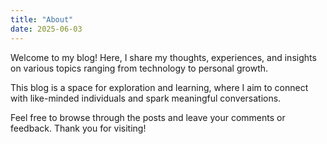 ```yaml
---
title: "About"
date: 2025-06-03
---
```


Welcome to my blog! Here, I share my thoughts, experiences, and insights on various topics ranging from technology to personal growth. 

This blog is a space for exploration and learning, where I aim to connect with like-minded individuals and spark meaningful conversations. 

Feel free to browse through the posts and leave your comments or feedback. Thank you for visiting!